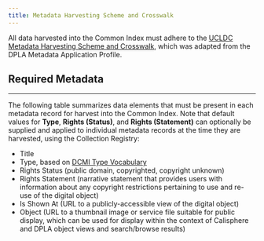 ```yaml
---
title: Metadata Harvesting Scheme and Crosswalk
---
```


All data harvested into the Common Index must adhere to the [UCLDC Metadata Harvesting Scheme and Crosswalk](https://docs.google.com/spreadsheets/d/1u2RE9PD0N9GkLQTFNJy3HiH9N5IbKDG52HjJ6JomC9I/edit#gid=265758929), which was adapted from the DPLA Metadata Application Profile.

## Required Metadata
***
<p>The following table summarizes data elements that must be present in each metadata record for harvest into the Common Index. Note that default values for <b>Type</b>, <b>Rights (Status)</b>, and <b>Rights (Statement)</b> can optionally be supplied and applied to individual metadata records at the time they are harvested, using the Collection Registry:</p>

* <a class="label">Title</a>
* <a class="label">Type</a>, based on <a href="http://dublincore.org/documents/dcmi-type-vocabulary/">DCMI Type Vocabulary</a>
* <a class="label">Rights Status</a> (public domain, copyrighted, copyright unknown)
* <a class="label">Rights Statement</a> (narrative statement that provides users with information about any copyright restrictions pertaining to use and re-use of the digital object)
* <a class="label">Is Shown At</a> (URL to a publicly-accessible view of the digital object)
* <a class="label">Object</a> (URL to a thumbnail image or service file suitable for public display, which can be used for display within the context of Calisphere and DPLA object views and search/browse results)
